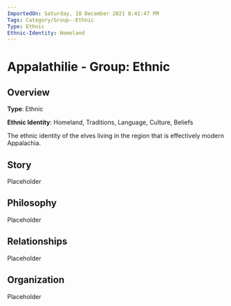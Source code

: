 ```yaml
---
ImportedOn: Saturday, 18 December 2021 8:41:47 PM
Tags: Category/Group--Ethnic
Type: Ethnic
Ethnic-Identity: Homeland
---
```

# Appalathilie - Group: Ethnic
## Overview
**Type**: Ethnic

**Ethnic Identity**: Homeland, Traditions, Language, Culture, Beliefs

The ethnic identity of the elves living in the region that is effectively modern Appalachia. 

## Story
Placeholder

## Philosophy
Placeholder

## Relationships
Placeholder

## Organization
Placeholder
